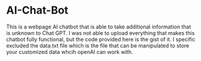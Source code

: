 # AI-Chat-Bot
This is a webpage AI chatbot that is able to take additional information that is unknown to Chat GPT. I was not able to upload everything that makes this chatbot fully functional, but the code provided here is the gist of it. I specific excluded the data.txt file which is the file that can be manipulated 
to store your customized data whcih openAI can work with. 
